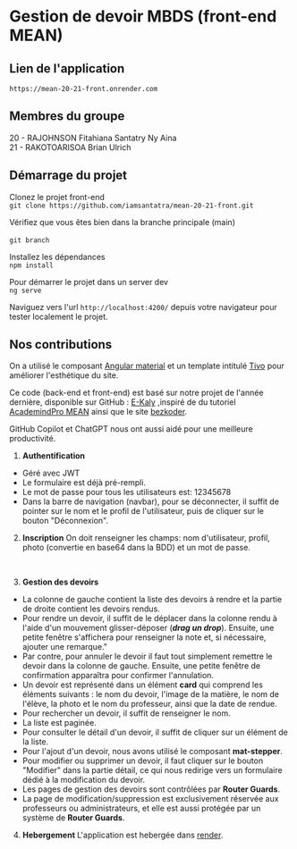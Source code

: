 # Gestion de devoir MBDS (front-end MEAN)

## Lien de l'application 
`https://mean-20-21-front.onrender.com`

## Membres du groupe

20 - RAJOHNSON Fitahiana Santatry Ny Aina 
<br/>
21 - RAKOTOARISOA Brian Ulrich

## Démarrage du projet

Clonez le projet front-end<br/>
`git clone https://github.com/iamsantatra/mean-20-21-front.git`

Vérifiez que vous êtes bien dans la branche principale (main)<br/>   
`git branch`

Installez les dépendances<br/>
`npm install`

Pour démarrer le projet dans un server dev<br/>
`ng serve`

Naviguez vers l'url `http://localhost:4200/` depuis votre navigateur pour tester localement le projet.

## Nos contributions

On a utilisé le composant [Angular material](https://material.angular.io/) et un template intitulé [Tivo](https://admin.pixelstrap.com/tivo/template/index.html) pour améliorer l'esthétique du site.

Ce code (back-end et front-end) est basé sur notre projet de l'année dernière, disponible sur GitHub : [E-Kaly](https://github.com/iamsantatra/m1p9mean-santatry-ny-aina) ,inspiré de du tutoriel [AcademindPro MEAN](https://www.udemy.com/course/angular-2-and-nodejs-the-practical-guide/) ainsi que le site [bezkoder](https://www.bezkoder.com/).

GitHub Copilot et ChatGPT nous ont aussi aidé pour une meilleure productivité.

1. **Authentification**
- Géré avec JWT
- Le formulaire est déjà pré-rempli. 
- Le mot de passe pour tous les utilisateurs est: 12345678
- Dans la barre de navigation (navbar), pour se déconnecter, il suffit de pointer sur le nom et le profil de l'utilisateur, puis de cliquer sur le bouton "Déconnexion".

2. **Inscription**
On doit renseigner les champs: nom d'utilisateur, profil, photo (convertie en base64 dans la BDD) et un mot de passe.
<br/>

3. **Gestion des devoirs**
- La colonne de gauche contient la liste des devoirs à rendre et la partie de droite contient les devoirs rendus.
- Pour rendre un devoir, il suffit de le déplacer dans la colonne rendu à l'aide d'un mouvement  glisser-déposer (***drag un drop***). Ensuite, une petite fenêtre s'affichera pour renseigner la note et, si nécessaire, ajouter une remarque."
- Par contre, pour annuler le devoir il faut tout simplement remettre le devoir dans la colonne de gauche. Ensuite, une petite fenêtre de confirmation apparaîtra pour confirmer l'annulation.
- Un devoir est représenté dans un élément **card** qui comprend les éléments suivants : le nom du devoir, l'image de la matière, le nom de l'élève, la photo et le nom du professeur, ainsi que la date de rendue.
- Pour rechercher un devoir, il suffit de renseigner le nom.
- La liste est paginée.
- Pour consulter le détail d'un devoir, il suffit de cliquer sur un élément de la liste.
- Pour l'ajout d'un devoir, nous avons utilisé le composant **mat-stepper**. 
- Pour modifier ou supprimer un devoir, il faut cliquer sur le bouton "Modifier" dans la partie détail, ce qui nous redirige vers un formulaire dédié à la modification du devoir.
- Les pages de gestion des devoirs sont contrôlées par **Router Guards**.
- La page de modification/suppression est exclusivement réservée aux professeurs ou administrateurs, et elle est aussi protégée par un système de **Router Guards**.

4. **Hebergement**
L'application est hebergée dans [render](https://render.com/).
